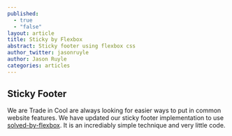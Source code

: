 ```yaml
---
published: 
  - true
  - "false"
layout: article
title: Sticky by Flexbox
abstract: Sticky footer using flexbox css
author_twitter: jasonruyle
author: Jason Ruyle
categories: articles
---
```


## Sticky Footer

We are Trade in Cool are always looking for easier ways to put in common website features.  We have updated our sticky footer implementation to use [solved-by-flexbox](http://philipwalton.github.io/solved-by-flexbox/demos/sticky-footer/). It is an incrediably simple technique and very little code.
